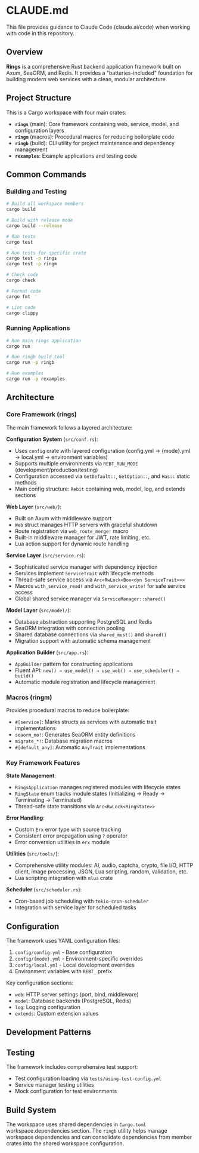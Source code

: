 # CLAUDE.md

This file provides guidance to Claude Code (claude.ai/code) when working with code in this repository.

## Overview

**Rings** is a comprehensive Rust backend application framework built on Axum, SeaORM, and Redis. It provides a "batteries-included" foundation for building modern web services with a clean, modular architecture.

## Project Structure

This is a Cargo workspace with four main crates:

- **`rings`** (main): Core framework containing web, service, model, and configuration layers
- **`ringm`** (macros): Procedural macros for reducing boilerplate code
- **`ringb`** (build): CLI utility for project maintenance and dependency management
- **`rexamples`**: Example applications and testing code

## Common Commands

### Building and Testing
```bash
# Build all workspace members
cargo build

# Build with release mode
cargo build --release

# Run tests
cargo test

# Run tests for specific crate
cargo test -p rings
cargo test -p ringm

# Check code
cargo check

# Format code
cargo fmt

# Lint code
cargo clippy
```

### Running Applications
```bash
# Run main rings application
cargo run

# Run ringb build tool
cargo run -p ringb

# Run examples
cargo run -p rexamples
```

## Architecture

### Core Framework (rings)

The main framework follows a layered architecture:

**Configuration System** (`src/conf.rs`):
- Uses `config` crate with layered configuration (config.yml → {mode}.yml → local.yml → environment variables)
- Supports multiple environments via `REBT_RUN_MODE` (development/production/testing)
- Configuration accessed via `GetDefault::`, `GetOption::`, and `Has::` static methods
- Main config structure: `Rebit` containing web, model, log, and extends sections

**Web Layer** (`src/web/`):
- Built on Axum with middleware support
- `Web` struct manages HTTP servers with graceful shutdown
- Route registration via `web_route_merge!` macro
- Built-in middleware manager for JWT, rate limiting, etc.
- Lua action support for dynamic route handling

**Service Layer** (`src/service.rs`):
- Sophisticated service manager with dependency injection
- Services implement `ServiceTrait` with lifecycle methods
- Thread-safe service access via `Arc<RwLock<Box<dyn ServiceTrait>>>`
- Macros `with_service_read!` and `with_service_write!` for safe service access
- Global shared service manager via `ServiceManager::shared()`

**Model Layer** (`src/model/`):
- Database abstraction supporting PostgreSQL and Redis
- SeaORM integration with connection pooling
- Shared database connections via `shared_must()` and `shared()`
- Migration support with automatic schema management

**Application Builder** (`src/app.rs`):
- `AppBuilder` pattern for constructing applications
- Fluent API: `new() → use_model() → use_web() → use_scheduler() → build()`
- Automatic module registration and lifecycle management

### Macros (ringm)

Provides procedural macros to reduce boilerplate:

- `#[service]`: Marks structs as services with automatic trait implementations
- `seaorm_mo!`: Generates SeaORM entity definitions
- `migrate_*!`: Database migration macros
- `#[default_any]`: Automatic `AnyTrait` implementations

### Key Framework Features

**State Management**:
- `RingsApplication` manages registered modules with lifecycle states
- `RingState` enum tracks module states (Initializing → Ready → Terminating → Terminated)
- Thread-safe state transitions via `Arc<RwLock<RingState>>`

**Error Handling**:
- Custom `Erx` error type with source tracking
- Consistent error propagation using `?` operator
- Error conversion utilities in `erx` module

**Utilities** (`src/tools/`):
- Comprehensive utility modules: AI, audio, captcha, crypto, file I/O, HTTP client, image processing, JSON, Lua scripting, random, validation, etc.
- Lua scripting integration with `mlua` crate

**Scheduler** (`src/scheduler.rs`):
- Cron-based job scheduling with `tokio-cron-scheduler`
- Integration with service layer for scheduled tasks

## Configuration

The framework uses YAML configuration files:

1. `config/config.yml` - Base configuration
2. `config/{mode}.yml` - Environment-specific overrides
3. `config/local.yml` - Local development overrides
4. Environment variables with `REBT_` prefix

Key configuration sections:
- `web`: HTTP server settings (port, bind, middleware)
- `model`: Database backends (PostgreSQL, Redis)
- `log`: Logging configuration
- `extends`: Custom extension values

## Development Patterns 

## Testing

The framework includes comprehensive test support:
- Test configuration loading via `tests/using-test-config.yml`
- Service manager testing utilities
- Mock configuration for test environments

## Build System

The workspace uses shared dependencies in `Cargo.toml` workspace.dependencies section. The `ringb` utility helps manage workspace dependencies and can consolidate dependencies from member crates into the shared workspace configuration.